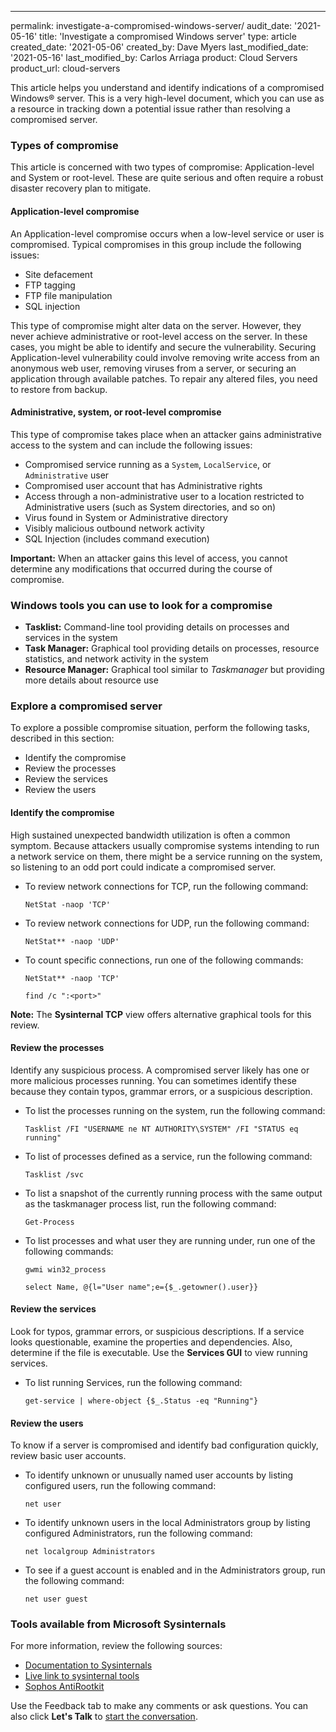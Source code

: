 ---
permalink: investigate-a-compromised-windows-server/
audit_date: '2021-05-16'
title: 'Investigate a compromised Windows server'
type: article
created_date: '2021-05-06'
created_by: Dave Myers
last_modified_date: '2021-05-16'
last_modified_by: Carlos Arriaga
product: Cloud Servers
product_url: cloud-servers

This article helps you understand and identify indications of a compromised
Windows&reg; server. This is a very high-level document, which you can use as
a resource in tracking down a potential issue rather than resolving a
compromised server.

### Types of compromise

This article is concerned with two types of compromise: Application-level
and System or root-level. These are quite serious and often require a robust
disaster recovery plan to mitigate.

#### Application-level compromise

An Application-level compromise occurs when a low-level service or user is
compromised. Typical compromises in this group include the following issues:

- Site defacement
- FTP tagging
- FTP file manipulation
- SQL injection

This type of compromise might alter data on the server. However, they never achieve
administrative or root-level access on the server. In these cases, you might be able
to identify and secure the vulnerability. Securing Application-level vulnerability
could involve removing write access from an anonymous web user, removing viruses
from a server, or securing an application through available patches. To repair any
altered files, you need to restore from backup.

#### Administrative, system, or root-level compromise

This type of compromise takes place when an attacker gains administrative access to
the system and can include the following issues:

- Compromised service running as a `System`, `LocalService`, or `Administrative` user
- Compromised user account that has Administrative rights
- Access through a non-administrative user to a location restricted to
  Administrative users (such as System directories, and so on)
- Virus found in System or Administrative directory
- Visibly malicious outbound network activity
- SQL Injection (includes command execution)

**Important:** When an attacker gains this level of access, you cannot determine any
modifications that occurred during the course of compromise.

### Windows tools you can use to look for a compromise

- **Tasklist:** Command-line tool providing details on processes
  and services in the system
- **Task Manager:** Graphical tool providing details on processes,
  resource statistics, and network activity in the system
- **Resource Manager:** Graphical tool similar to *Taskmanager* but
  providing more details about resource use
  
### Explore a compromised server

To explore a possible compromise situation, perform the following tasks, described in this section:

- Identify the compromise
- Review the processes
- Review the services
- Review the users

#### Identify the compromise

High sustained unexpected bandwidth utilization is often a common symptom.
Because attackers usually compromise systems intending to run a network
service on them, there might be a service running on the system, so listening
to an odd port could indicate a compromised server.

- To review network connections for TCP, run the following command:

      NetStat -naop 'TCP'

- To review network connections for UDP, run the following command:

      NetStat** -naop 'UDP'

- To count specific connections, run one of the following commands:

      NetStat** -naop 'TCP'
      
      find /c ":<port>"
  
**Note:** The **Sysinternal TCP** view offers alternative graphical tools
for this review.

#### Review the processes
  
Identify any suspicious process. A compromised server likely has one or
more malicious processes running. You can sometimes identify these because
they contain typos, grammar errors, or a suspicious description.

- To list the processes running on the system, run the following command:
  
      Tasklist /FI "USERNAME ne NT AUTHORITY\SYSTEM" /FI "STATUS eq running" 
  
- To list of processes defined as a service, run the following command:

      Tasklist /svc 

- To list a snapshot of the currently running process with the same output
  as the taskmanager process list, run the following command:

      Get-Process
  
- To list processes and what user they are running under, run one of the following commands:

      gwmi win32_process
      
      select Name, @{l="User name";e={$_.getowner().user}}

#### Review the services
  
Look for typos, grammar errors, or suspicious descriptions. If a service looks
questionable, examine the properties and dependencies. Also, determine if the file
is executable. Use the **Services GUI** to view running services.

- To list running Services, run the following command:

      get-service | where-object {$_.Status -eq "Running"}

#### Review the users
  
To know if a server is compromised and identify bad configuration quickly, review
basic user accounts.

- To identify unknown or unusually named user accounts by listing
  configured users, run the following command:

      net user

- To identify unknown users in the local Administrators group by listing
  configured Administrators, run the following command:

      net localgroup Administrators

- To see if a guest account is enabled and in the Administrators group, run
  the following command:

      net user guest

### Tools available from Microsoft Sysinternals

For more information, review the following sources:
  
- [Documentation to Sysinternals](https://docs.microsoft.com/en-us/sysinternals/resources/troubleshooting-book)
- [Live link to sysinternal tools](https://live.sysinternals.com/)
- [Sophos AntiRootkit](https://www.sophos.com/en-us/products/free-tools/sophos-anti-rootkit.aspx)
  
Use the Feedback tab to make any comments or ask questions. You can also click
**Let's Talk** to [start the conversation](https://www.rackspace.com/). 
